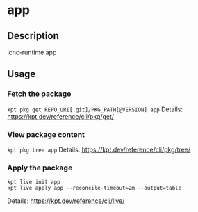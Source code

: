 # app

## Description
lcnc-runtime app

## Usage

### Fetch the package
`kpt pkg get REPO_URI[.git]/PKG_PATH[@VERSION] app`
Details: https://kpt.dev/reference/cli/pkg/get/

### View package content
`kpt pkg tree app`
Details: https://kpt.dev/reference/cli/pkg/tree/

### Apply the package
```
kpt live init app
kpt live apply app --reconcile-timeout=2m --output=table
```
Details: https://kpt.dev/reference/cli/live/
